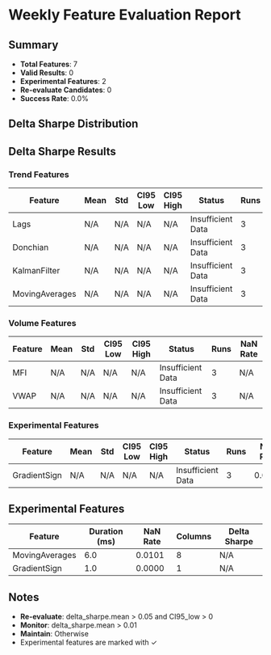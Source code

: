# Weekly Feature Evaluation Report

## Summary

- **Total Features**: 7
- **Valid Results**: 0
- **Experimental Features**: 2
- **Re-evaluate Candidates**: 0
- **Success Rate**: 0.0%

## Delta Sharpe Distribution



## Delta Sharpe Results

### Trend Features

| Feature | Mean | Std | CI95 Low | CI95 High | Status | Runs | NaN Rate |
|---------|------|-----|----------|-----------|--------|------|----------|
| Lags | N/A | N/A | N/A | N/A | Insufficient Data | 3 | N/A |
| Donchian | N/A | N/A | N/A | N/A | Insufficient Data | 3 | N/A |
| KalmanFilter | N/A | N/A | N/A | N/A | Insufficient Data | 3 | N/A |
| MovingAverages | N/A | N/A | N/A | N/A | Insufficient Data | 3 | 0.0101 |

### Volume Features

| Feature | Mean | Std | CI95 Low | CI95 High | Status | Runs | NaN Rate |
|---------|------|-----|----------|-----------|--------|------|----------|
| MFI | N/A | N/A | N/A | N/A | Insufficient Data | 3 | N/A |
| VWAP | N/A | N/A | N/A | N/A | Insufficient Data | 3 | N/A |

### Experimental Features

| Feature | Mean | Std | CI95 Low | CI95 High | Status | Runs | NaN Rate |
|---------|------|-----|----------|-----------|--------|------|----------|
| GradientSign | N/A | N/A | N/A | N/A | Insufficient Data | 3 | 0.0000 |


## Experimental Features

| Feature | Duration (ms) | NaN Rate | Columns | Delta Sharpe |
|---------|---------------|----------|---------|--------------|
| MovingAverages | 6.0 | 0.0101 | 8 | N/A |
| GradientSign | 1.0 | 0.0000 | 1 | N/A |

## Notes
- **Re-evaluate**: delta_sharpe.mean > 0.05 and CI95_low > 0
- **Monitor**: delta_sharpe.mean > 0.01
- **Maintain**: Otherwise
- Experimental features are marked with ✓